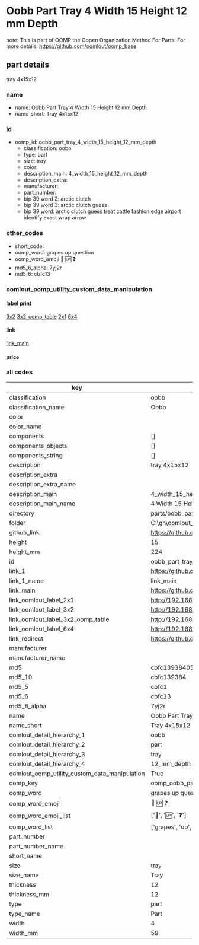# Oobb Part Tray 4 Width 15 Height 12 mm Depth  

note: This is part of OOMP the Oopen Organization Method For Parts. For more details: https://github.com/oomlout/oomp_base

##  part details
  



tray 4x15x12



### name
* name: Oobb Part Tray 4 Width 15 Height 12 mm Depth
* name_short: Tray 4x15x12 
### id
* oomp_id: oobb_part_tray_4_width_15_height_12_mm_depth
  * classification: oobb
  * type: part
  * size: tray
  * color: 
  * description_main: 4_width_15_height_12_mm_depth
  * description_extra: 
  * manufacturer: 
  * part_number: 
  * bip 39 word 2: arctic clutch
  * bip 39 word 3: arctic clutch guess
  * bip 39 word: arctic clutch guess treat cattle fashion edge airport identify exact wrap arrow

### other_codes
* short_code: 
* oomp_word: grapes up question
* oomp_word_emoji :grapes: :up: :question:
* md5_6_alpha: 7yj2r
* md5_6: cbfc13






### oomlout_oomp_utility_custom_data_manipulation
#### label print
[3x2](http://192.168.1.245:1112/?label=oomp%207yj2r)
[3x2_oomp_table](http://192.168.1.108:1112/?label=oomp%207yj2r)
[2x1](http://192.168.1.242:1112/?label=oomp%207yj2r)
[6x4](http://192.168.1.55:1112/?label=oomp%207yj2r)    

#### link

[link_main](https://github.com/oomlout/oomlout_oobb_version_4_generated_parts/tree/main/navigation_oomp/oobb/part/tray/4_width_15_height_12_mm_depth/part)                              

#### price







### all codes 
| key | value |  
| --- | --- |  
| classification | oobb |  
| classification_name | Oobb |  
| color |  |  
| color_name |  |  
| components | [] |  
| components_objects | [] |  
| components_string | [] |  
| description | tray 4x15x12 |  
| description_extra |  |  
| description_extra_name |  |  
| description_main | 4_width_15_height_12_mm_depth |  
| description_main_name | 4 Width 15 Height 12 mm Depth |  
| directory | parts/oobb_part_tray_4_width_15_height_12_mm_depth |  
| folder | C:\gh\oomlout_oobb_version_4_generated_parts\parts\oobb_part_tray_4_width_15_height_12_mm_depth |  
| github_link | https://github.com/oomlout/oomlout_oomp_part_src/tree/main/parts/oobb_part_tray_4_width_15_height_12_mm_depth |  
| height | 15 |  
| height_mm | 224 |  
| id | oobb_part_tray_4_width_15_height_12_mm_depth |  
| link_1 | https://github.com/oomlout/oomlout_oobb_version_4_generated_parts/tree/main/navigation_oomp/oobb/part/tray/4_width_15_height_12_mm_depth/part |  
| link_1_name | link_main |  
| link_main | https://github.com/oomlout/oomlout_oobb_version_4_generated_parts/tree/main/navigation_oomp/oobb/part/tray/4_width_15_height_12_mm_depth/part |  
| link_oomlout_label_2x1 | http://192.168.1.242:1112/?label=oomp%207yj2r |  
| link_oomlout_label_3x2 | http://192.168.1.245:1112/?label=oomp%207yj2r |  
| link_oomlout_label_3x2_oomp_table | http://192.168.1.108:1112/?label=oomp%207yj2r |  
| link_oomlout_label_6x4 | http://192.168.1.55:1112/?label=oomp%207yj2r |  
| link_redirect | https://github.com/oomlout/oomlout_oobb_version_4_generated_parts/tree/main/parts/oobb_tray_04_15_12 |  
| manufacturer |  |  
| manufacturer_name |  |  
| md5 | cbfc1393840588c94d122e7ccecb2059 |  
| md5_10 | cbfc139384 |  
| md5_5 | cbfc1 |  
| md5_6 | cbfc13 |  
| md5_6_alpha | 7yj2r |  
| name | Oobb Part Tray 4 Width 15 Height 12 mm Depth |  
| name_short | Tray 4x15x12  |  
| oomlout_detail_hierarchy_1 | oobb |  
| oomlout_detail_hierarchy_2 | part |  
| oomlout_detail_hierarchy_3 | tray |  
| oomlout_detail_hierarchy_4 | 12_mm_depth |  
| oomlout_oomp_utility_custom_data_manipulation | True |  
| oomp_key | oomp_oobb_part_tray_4_width_15_height_12_mm_depth |  
| oomp_word | grapes up question |  
| oomp_word_emoji | :grapes: :up: :question: |  
| oomp_word_emoji_list | [':grapes:', ':up:', ':question:'] |  
| oomp_word_list | ['grapes', 'up', 'question'] |  
| part_number |  |  
| part_number_name |  |  
| short_name |  |  
| size | tray |  
| size_name | Tray |  
| thickness | 12 |  
| thickness_mm | 12 |  
| type | part |  
| type_name | Part |  
| width | 4 |  
| width_mm | 59 |  
